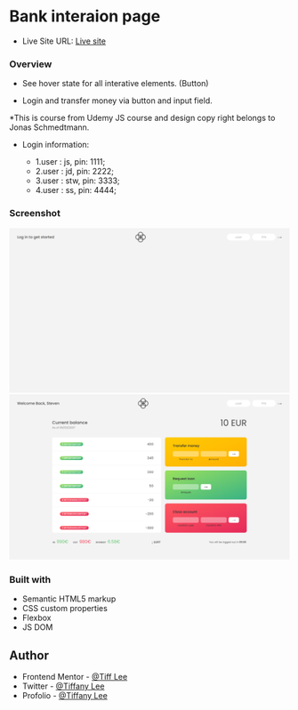 # Bank interaion page

- Live Site URL: [Live site](https://your-live-site-url.com)

### Overview

- See hover state for all interative elements. (Button)

- Login and transfer money via button and input field.

\*This is course from Udemy JS course and design copy right belongs to Jonas Schmedtmann.

- Login information:

  - 1.user : js, pin: 1111;
  - 2.user : jd, pin: 2222;
  - 3.user : stw, pin: 3333;
  - 4.user : ss, pin: 4444;

### Screenshot

![Before login](./beforeLogin.png)
![after login](./afterLogin.png)

### Built with

- Semantic HTML5 markup
- CSS custom properties
- Flexbox
- JS DOM

## Author

- Frontend Mentor - [@Tiff Lee](https://www.frontendmentor.io/profile/tifflee7784)
- Twitter - [@Tiffany Lee](https://twitter.com/CodeTiffanyL)
- Profolio - [@Tiffany Lee](https://tiffanyleecodes.github.io/)
